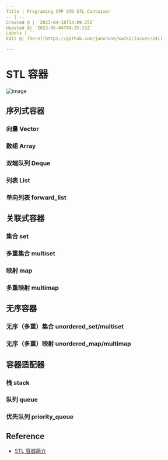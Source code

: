```yaml
---
Title | Programing CPP STD STL Container
-- | --
Created @ | `2023-04-18T14:09:25Z`
Updated @| `2023-06-04T04:25:15Z`
Labels | ``
Edit @| [here](https://github.com/junxnone/xwiki/issues/241)

---
```

# STL 容器

![image](https://user-images.githubusercontent.com/2216970/232803427-5cfa16dd-2393-4ffe-a177-b3311d4cf53a.png)


## 序列式容器

### 向量 Vector

### 数组 Array

### 双端队列 Deque

### 列表 List

### 单向列表 forward_list

## 关联式容器

### 集合 set

### 多重集合 multiset

### 映射 map

### 多重映射 multimap

## 无序容器

### 无序（多重）集合 unordered_set/multiset

### 无序（多重）映射 unordered_map/multimap

## 容器适配器

### 栈 stack

### 队列 queue

### 优先队列 priority_queue


## Reference

- [STL 容器简介](https://oi-wiki.org/lang/csl/container/)

